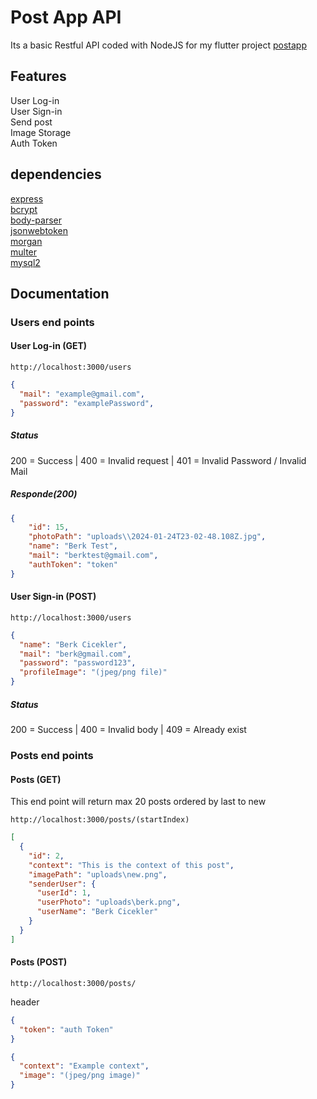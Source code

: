 # Post App API
Its a basic Restful API coded with NodeJS for my flutter project [postapp](https://github.com/BerkCicekler/postapp/blob/main/README.md)

## Features
User Log-in <br>
User Sign-in <br>
Send post <br>
Image Storage <br>
Auth Token <br>

## dependencies
[express](https://www.npmjs.com/package/express) <br>
[bcrypt](https://www.npmjs.com/package/bcrypt?activeTab=readme) <br>
[body-parser](https://www.npmjs.com/package/body-parser) <br>
[jsonwebtoken](https://www.npmjs.com/package/jsonwebtoken) <br>
[morgan](https://www.npmjs.com/package/morgan) <br>
[multer](https://www.npmjs.com/package/multer) <br>
[mysql2](https://www.npmjs.com/package/mysql2) <br>


## Documentation

### Users end points 

#### User Log-in (GET)
```
http://localhost:3000/users
```
```JSON
{
  "mail": "example@gmail.com",
  "password": "examplePassword",
}
```
##### Status
200 = Success | 
400 = Invalid request | 
401 = Invalid Password / Invalid Mail

##### Responde(200)
```JSON
{
    "id": 15,
    "photoPath": "uploads\\2024-01-24T23-02-48.108Z.jpg",
    "name": "Berk Test",
    "mail": "berktest@gmail.com",
    "authToken": "token"
}
```

####  User Sign-in (POST)
```
http://localhost:3000/users
```
```JSON
{
  "name": "Berk Cicekler",
  "mail": "berk@gmail.com",
  "password": "password123",
  "profileImage": "(jpeg/png file)"
}
```
##### Status
200 = Success | 400 = Invalid body  | 409 = Already exist

### Posts end points
#### Posts (GET)
This end point will return max 20 posts ordered by last to new 
```
http://localhost:3000/posts/(startIndex)
```
```JSON
[
  {
    "id": 2,
    "context": "This is the context of this post",
    "imagePath": "uploads\new.png",
    "senderUser": {
      "userId": 1,
      "userPhoto": "uploads\berk.png",
      "userName": "Berk Cicekler"
    }
  }
]
```
#### Posts (POST)
```
http://localhost:3000/posts/
```
header 
```JSON
{
  "token": "auth Token"
}
```
```JSON
{
  "context": "Example context",
  "image": "(jpeg/png image)"
}
```

